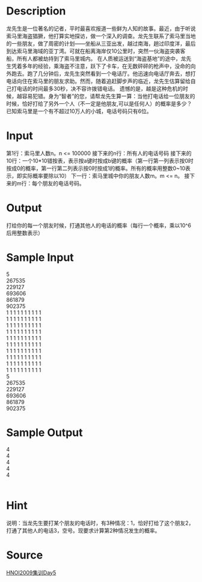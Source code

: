 
# Description

<div class="content">龙先生是一位著名的记者，平时最喜欢报道一些鲜为人知的故事。最近，由于听说索马里海盗猖獗，他打算实地探访，做一个深入的调查。龙先生联系了索马里当地的一些朋友，做了周密的计划——坐船从三亚出发，越过南海，趟过印度洋，最后到达索马里海域的亚丁湾。可就在船离海岸仅10公里时，突然一伙海盗突袭客船，所有人都被劫持到了索马里城内。
在人质被运送到“海盗基地”的途中，龙先生凭着多年的经验，乘海盗不注意，跃下了卡车，在无数砰砰的枪声中，没命的向外跑去。跑了几分钟后，龙先生突然看到一个电话厅。他迅速向电话厅奔去，想打电话向住在索马里的朋友求助。然而，随着追赶脚步声的临近，龙先生估算留给自己打电话的时间最多30秒，决不容许拨错电话。
遗憾的是，越是这种危机的时候，越容易犯错。身为“智者”的您，请帮龙先生算一算：当他打电话给一位朋友的时候，恰好打给了另外一个人（不一定是他朋友,可以是任何人）的概率是多少？已知索马里是一个有不超过10万人的小城，电话号码只有6位。 
</div>

# Input

<div class="content">第1行：索马里人数n。n &lt;= 100000
接下来的n行：所有人的电话号码
接下来的10行：一个10*10错按表，表示按a键时按成b键的概率（第一行第一列表示按0时按成0的概率，第一行第二列表示按0时按成1的概率。所有的概率用整数0~10表示，即实际概率要除以10）
下一行：索马里城中你的朋友人数m。m &lt;= n。
接下来的m行：每个朋友的电话号码。
</div>

# Output

<div class="content">打给你的每一个朋友时候，打通其他人的电话的概率（每行一个概率，乘以10^6 后用整数表示） 
</div>

# Sample Input

<div class="content"><span class="sampledata">5<br/>
267535<br/>
229127<br/>
693606<br/>
861879<br/>
902375<br/>
1 1 1 1 1 1 1 1 1 1<br/>
1 1 1 1 1 1 1 1 1 1<br/>
1 1 1 1 1 1 1 1 1 1<br/>
1 1 1 1 1 1 1 1 1 1<br/>
1 1 1 1 1 1 1 1 1 1<br/>
1 1 1 1 1 1 1 1 1 1<br/>
1 1 1 1 1 1 1 1 1 1<br/>
1 1 1 1 1 1 1 1 1 1<br/>
1 1 1 1 1 1 1 1 1 1<br/>
1 1 1 1 1 1 1 1 1 1<br/>
5<br/>
267535<br/>
229127<br/>
693606<br/>
861879<br/>
902375<br/>
</span></div>

# Sample Output

<div class="content"><span class="sampledata">4<br/>
4<br/>
4<br/>
4<br/>
4<br/>
<br/>
</span></div>

# Hint

<div class="content"><p>说明：当龙先生要打某个朋友的电话时，有3种情况：1，恰好打给了这个朋友2，打通了其他人的电话3，空号。现要求计算第2种情况发生的概率。<br/>
</p></div>

# Source

<div class="content"><p><a href="problemset.php?search=HNOI2009集训Day5">HNOI2009集训Day5</a></p></div>

